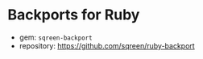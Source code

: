 # Backports for Ruby

- gem: `sqreen-backport`
- repository: https://github.com/sqreen/ruby-backport
